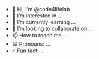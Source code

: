 - 👋 Hi, I’m @code4lifelab
- 👀 I’m interested in ...
- 🌱 I’m currently learning ...
- 💞️ I’m looking to collaborate on ...
- 📫 How to reach me ...
- 😄 Pronouns: ...
- ⚡ Fun fact: ...

<!---
code4lifelab/code4lifelab is a ✨ special ✨ repository because its `README.md` (this file) appears on your GitHub profile.
You can click the Preview link to take a look at your changes.
--->
